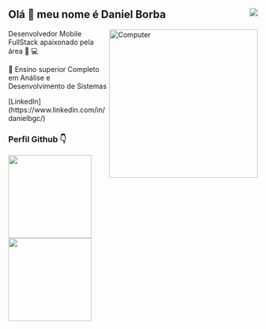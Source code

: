 ## Olá 👋 meu nome é Daniel Borba  <img src="https://komarev.com/ghpvc/?username=danielbgc&color=blueviolet&label=Visualizações+do+perfil&style=flat-square" align="right"/>

<img src="https://raw.githubusercontent.com/MicaelliMedeiros/micaellimedeiros/master/image/computer-illustration.png" min-width="400px" max-width="300px" width="300px" align="right" alt="Computer">

<p>Desenvolvedor Mobile FullStack apaixonado pela área 📱 💻 </p>
<p> 📕 Ensino superior Completo em Análise e Desenvolvimento de Sistemas</p>
<p>[LinkedIn](https://www.linkedin.com/in/danielbgc/)</p>

### Perfil Github 👇
<div style="display: flex; flex-direction: row;">
  <a href="https://github.com/danielbgc">
    <img style="height: 12em;" src="https://github-readme-stats.vercel.app/api?username=danielbgc&show_icons=true&theme=jolly"/>
    <img style="height: 12em;" src="https://github-readme-stats.vercel.app/api/top-langs/?username=danielbgc&layout=compact&langs_count=7&theme=jolly"/>
  <a/>
</
